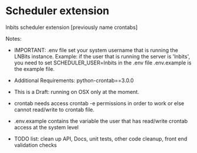 # Scheduler extension

lnbits scheduler extension [previously name crontabs]

Notes: 

- IMPORTANT: .env file set your system username that is running the LNBits instance. 
Example: if the user that is running the server is 'lnbits', you need to set SCHEDULER_USER=lnbits in the .env file
.env.example is the example file. 

- Additional Requirements: python-crontab==3.0.0
- This is a Draft: running on OSX only at the moment. 
- crontab needs access crontab -e permissions in order to work or else cannot read/write to crontab file. 
- .env.example contains the variable the user that has read/write crontab access at the system level 

- TODO list: clean up API, Docs, unit tests, other code cleanup, front end validation checks
